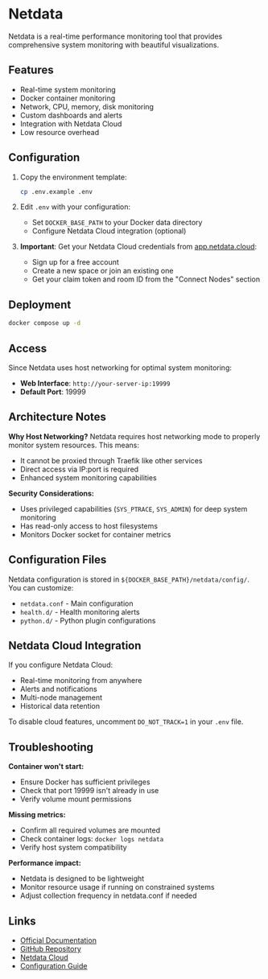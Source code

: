 # Netdata

Netdata is a real-time performance monitoring tool that provides comprehensive system monitoring with beautiful visualizations.

## Features

- Real-time system monitoring
- Docker container monitoring
- Network, CPU, memory, disk monitoring
- Custom dashboards and alerts
- Integration with Netdata Cloud
- Low resource overhead

## Configuration

1. Copy the environment template:
   ```bash
   cp .env.example .env
   ```

2. Edit `.env` with your configuration:
   - Set `DOCKER_BASE_PATH` to your Docker data directory
   - Configure Netdata Cloud integration (optional)

3. **Important**: Get your Netdata Cloud credentials from [app.netdata.cloud](https://app.netdata.cloud):
   - Sign up for a free account
   - Create a new space or join an existing one
   - Get your claim token and room ID from the "Connect Nodes" section

## Deployment

```bash
docker compose up -d
```

## Access

Since Netdata uses host networking for optimal system monitoring:
- **Web Interface**: `http://your-server-ip:19999`
- **Default Port**: 19999

## Architecture Notes

**Why Host Networking?**
Netdata requires host networking mode to properly monitor system resources. This means:
- It cannot be proxied through Traefik like other services
- Direct access via IP:port is required
- Enhanced system monitoring capabilities

**Security Considerations:**
- Uses privileged capabilities (`SYS_PTRACE`, `SYS_ADMIN`) for deep system monitoring
- Has read-only access to host filesystems
- Monitors Docker socket for container metrics

## Configuration Files

Netdata configuration is stored in `${DOCKER_BASE_PATH}/netdata/config/`. You can customize:
- `netdata.conf` - Main configuration
- `health.d/` - Health monitoring alerts
- `python.d/` - Python plugin configurations

## Netdata Cloud Integration

If you configure Netdata Cloud:
- Real-time monitoring from anywhere
- Alerts and notifications
- Multi-node management
- Historical data retention

To disable cloud features, uncomment `DO_NOT_TRACK=1` in your `.env` file.

## Troubleshooting

**Container won't start:**
- Ensure Docker has sufficient privileges
- Check that port 19999 isn't already in use
- Verify volume mount permissions

**Missing metrics:**
- Confirm all required volumes are mounted
- Check container logs: `docker logs netdata`
- Verify host system compatibility

**Performance impact:**
- Netdata is designed to be lightweight
- Monitor resource usage if running on constrained systems
- Adjust collection frequency in netdata.conf if needed

## Links

- [Official Documentation](https://learn.netdata.cloud/)
- [GitHub Repository](https://github.com/netdata/netdata)
- [Netdata Cloud](https://app.netdata.cloud/)
- [Configuration Guide](https://learn.netdata.cloud/docs/configure)

